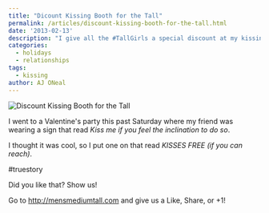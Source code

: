 ```yaml
---
title: "Dicount Kissing Booth for the Tall"
permalink: /articles/discount-kissing-booth-for-the-tall.html
date: '2013-02-13'
description: "I give all the #TallGirls a special discount at my kissing booth on Valentine's day."
categories:
  - holidays
  - relationships
tags:
  - kissing
author: AJ ONeal
---
```


![Discount Kissing Booth for the Tall](http://i.imgur.com/znMAge6.png "On Valentine's day I give all the #TallGirls a special discount at my kissing booth.")

I went to a Valentine's party this past Saturday where my friend was wearing a sign
that read *Kiss me if you feel the inclination to do so*.

I thought it was cool, so I put one on that read *KISSES FREE (if you can reach)*.

\#truestory

Did you like that? Show us!

Go to <http://mensmediumtall.com> and give us a Like, Share, or +1!
